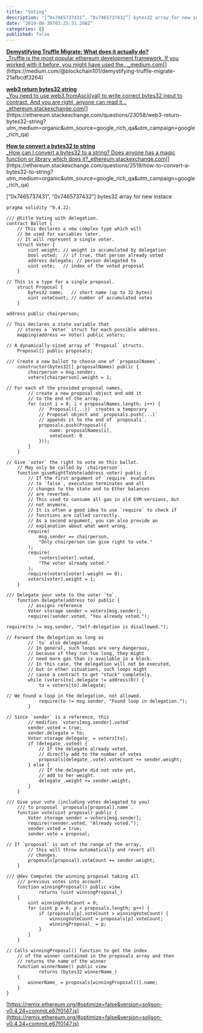 ```yaml
---
title: "Voting"
description: "[“0x7465737431”, “0x7465737432”] bytes32 array for new instace"
date: "2019-06-30T03:25:31.208Z"
categories: []
published: false
---
```


[**Demystifying Truffle Migrate: What does it actually do?**  
_Truffle is the most popular ethereum development framework. If you worked with it before, you might have used the…_medium.com](https://medium.com/@blockchain101/demystifying-truffle-migrate-21afbcdf3264 "https://medium.com/@blockchain101/demystifying-truffle-migrate-21afbcdf3264")[](https://medium.com/@blockchain101/demystifying-truffle-migrate-21afbcdf3264)

  

[**web3 return bytes32 string**  
_You need to use web3.fromAscii(val) to write correct bytes32 input to contract. And you are right, anyone can read it…_ethereum.stackexchange.com](https://ethereum.stackexchange.com/questions/23058/web3-return-bytes32-string?utm_medium=organic&utm_source=google_rich_qa&utm_campaign=google_rich_qa "https://ethereum.stackexchange.com/questions/23058/web3-return-bytes32-string?utm_medium=organic&utm_source=google_rich_qa&utm_campaign=google_rich_qa")[](https://ethereum.stackexchange.com/questions/23058/web3-return-bytes32-string?utm_medium=organic&utm_source=google_rich_qa&utm_campaign=google_rich_qa)

  

[**How to convert a bytes32 to string**  
_How can I convert a bytes32 to a string? Does anyone has a magic function or library which does it?_ethereum.stackexchange.com](https://ethereum.stackexchange.com/questions/2519/how-to-convert-a-bytes32-to-string?utm_medium=organic&utm_source=google_rich_qa&utm_campaign=google_rich_qa "https://ethereum.stackexchange.com/questions/2519/how-to-convert-a-bytes32-to-string?utm_medium=organic&utm_source=google_rich_qa&utm_campaign=google_rich_qa")[](https://ethereum.stackexchange.com/questions/2519/how-to-convert-a-bytes32-to-string?utm_medium=organic&utm_source=google_rich_qa&utm_campaign=google_rich_qa)

  

\[“0x7465737431”, “0x7465737432”\] bytes32 array for new instace

```
pragma solidity ^0.4.22;

/// @title Voting with delegation.
contract Ballot {
    // This declares a new complex type which will
    // be used for variables later.
    // It will represent a single voter.
    struct Voter {
        uint weight; // weight is accumulated by delegation
        bool voted;  // if true, that person already voted
        address delegate; // person delegated to
        uint vote;   // index of the voted proposal
    }

// This is a type for a single proposal.
    struct Proposal {
        bytes32 name;   // short name (up to 32 bytes)
        uint voteCount; // number of accumulated votes
    }

address public chairperson;

// This declares a state variable that
    // stores a `Voter` struct for each possible address.
    mapping(address => Voter) public voters;

// A dynamically-sized array of `Proposal` structs.
    Proposal[] public proposals;

/// Create a new ballot to choose one of `proposalNames`.
    constructor(bytes32[] proposalNames) public {
        chairperson = msg.sender;
        voters[chairperson].weight = 1;

// For each of the provided proposal names,
        // create a new proposal object and add it
        // to the end of the array.
        for (uint i = 0; i < proposalNames.length; i++) {
            // `Proposal({...})` creates a temporary
            // Proposal object and `proposals.push(...)`
            // appends it to the end of `proposals`.
            proposals.push(Proposal({
                name: proposalNames[i],
                voteCount: 0
            }));
        }
    }

// Give `voter` the right to vote on this ballot.
    // May only be called by `chairperson`.
    function giveRightToVote(address voter) public {
        // If the first argument of `require` evaluates
        // to `false`, execution terminates and all
        // changes to the state and to Ether balances
        // are reverted.
        // This used to consume all gas in old EVM versions, but
        // not anymore.
        // It is often a good idea to use `require` to check if
        // functions are called correctly.
        // As a second argument, you can also provide an
        // explanation about what went wrong.
        require(
            msg.sender == chairperson,
            "Only chairperson can give right to vote."
        );
        require(
            !voters[voter].voted,
            "The voter already voted."
        );
        require(voters[voter].weight == 0);
        voters[voter].weight = 1;
    }

/// Delegate your vote to the voter `to`.
    function delegate(address to) public {
        // assigns reference
        Voter storage sender = voters[msg.sender];
        require(!sender.voted, "You already voted.");

require(to != msg.sender, "Self-delegation is disallowed.");

// Forward the delegation as long as
        // `to` also delegated.
        // In general, such loops are very dangerous,
        // because if they run too long, they might
        // need more gas than is available in a block.
        // In this case, the delegation will not be executed,
        // but in other situations, such loops might
        // cause a contract to get "stuck" completely.
        while (voters[to].delegate != address(0)) {
            to = voters[to].delegate;

// We found a loop in the delegation, not allowed.
            require(to != msg.sender, "Found loop in delegation.");
        }

// Since `sender` is a reference, this
        // modifies `voters[msg.sender].voted`
        sender.voted = true;
        sender.delegate = to;
        Voter storage delegate_ = voters[to];
        if (delegate_.voted) {
            // If the delegate already voted,
            // directly add to the number of votes
            proposals[delegate_.vote].voteCount += sender.weight;
        } else {
            // If the delegate did not vote yet,
            // add to her weight.
            delegate_.weight += sender.weight;
        }
    }

/// Give your vote (including votes delegated to you)
    /// to proposal `proposals[proposal].name`.
    function vote(uint proposal) public {
        Voter storage sender = voters[msg.sender];
        require(!sender.voted, "Already voted.");
        sender.voted = true;
        sender.vote = proposal;

// If `proposal` is out of the range of the array,
        // this will throw automatically and revert all
        // changes.
        proposals[proposal].voteCount += sender.weight;
    }

/// @dev Computes the winning proposal taking all
    /// previous votes into account.
    function winningProposal() public view
            returns (uint winningProposal_)
    {
        uint winningVoteCount = 0;
        for (uint p = 0; p < proposals.length; p++) {
            if (proposals[p].voteCount > winningVoteCount) {
                winningVoteCount = proposals[p].voteCount;
                winningProposal_ = p;
            }
        }
    }

// Calls winningProposal() function to get the index
    // of the winner contained in the proposals array and then
    // returns the name of the winner
    function winnerName() public view
            returns (bytes32 winnerName_)
    {
        winnerName_ = proposals[winningProposal()].name;
    }
}
```

[https://remix.ethereum.org/#optimize=false&version=soljson-v0.4.24+commit.e67f0147.js](https://remix.ethereum.org/#optimize=false&version=soljson-v0.4.24+commit.e67f0147.js)
